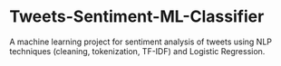 # Tweets-Sentiment-ML-Classifier
A machine learning project for sentiment analysis of tweets using NLP techniques (cleaning, tokenization, TF-IDF) and Logistic Regression.
